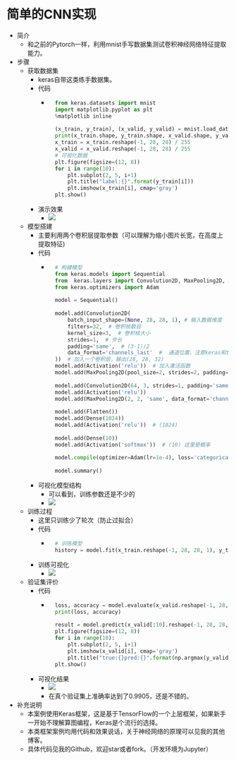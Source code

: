 # 简单的CNN实现
- 简介
	- 和之前的Pytorch一样，利用mnist手写数据集测试卷积神经网络特征提取能力。
- 步骤
	- 获取数据集
		- keras自带这类练手数据集。
		- 代码
			- ```python
				from keras.datasets import mnist
				import matplotlib.pyplot as plt
				%matplotlib inline
				
				(x_train, y_train), (x_valid, y_valid) = mnist.load_data()
				print(x_train.shape, y_train.shape, x_valid.shape, y_valid.shape)
				x_train = x_train.reshape(-1, 28, 28) / 255
				x_valid = x_valid.reshape(-1, 28, 28) / 255
				# 可视化数据
				plt.figure(figsize=(12, 8))
				for i in range(10):
				    plt.subplot(2, 5, i+1)
				    plt.title("label:{}".format(y_train[i]))
				    plt.imshow(x_train[i], cmap='gray')
				plt.show()
				```
		- 演示效果
			- ![](https://img-blog.csdnimg.cn/20190502132447708.png)
	- 模型搭建
		- 主要利用两个卷积层提取参数（可以理解为缩小图片长宽，在高度上提取特征)
		- 代码
			- ```python
				# 构建模型
				from keras.models import Sequential
				from  keras.layers import Convolution2D, MaxPooling2D, Activation, Flatten, Dense
				from keras.optimizers import Adam
				
				model = Sequential()
				
				model.add(Convolution2D(
				    batch_input_shape=(None, 28, 28, 1), # 输入数据维度
				    filters=32,  # 卷积核数目
				    kernel_size=3,  # 卷积核大小
				    strides=1,  # 步长
				    padding='same',  # (3-1)/2
				    data_format='channels_last'  #  通道位置，注意keras和torch不同，一般通道在最后
				))  # 加入一个卷积层，输出(28, 28, 32)
				model.add(Activation('relu'))  # 加入激活函数
				model.add(MaxPooling2D(pool_size=2, strides=2, padding='same', data_format='channels_last',))  # 输出(14, 14, 32)
				
				model.add(Convolution2D(64, 3, strides=1, padding='same', data_format='channels_last'))
				model.add(Activation('relu'))
				model.add(MaxPooling2D(2, 2, 'same', data_format='channels_last'))  # 输出(8, 8, 64)
				
				model.add(Flatten())
				model.add(Dense(1024))
				model.add(Activation('relu'))  # (1024)
				
				model.add(Dense(10))
				model.add(Activation('softmax'))  # (10) 这里是概率
				
				model.compile(optimizer=Adam(lr=1e-4), loss='categorical_crossentropy', metrics=['accuracy'])
				
				model.summary()
				```
		- 可视化模型结构
			- 可以看到，训练参数还是不少的
			- ![](https://img-blog.csdnimg.cn/20190502135007442.png)
	- 训练过程
		- 这里只训练少了轮次（防止过拟合）
		- 代码
			- ```python
				# 训练模型
				history = model.fit(x_train.reshape(-1, 28, 28, 1), y_train, batch_size=64, epochs=10, validation_split=0.2, shuffle=True, verbose=True)
				```
		- 训练可视化
			- ![](https://img-blog.csdnimg.cn/20190502140935188.png)
	- 验证集评价
		- 代码
			- ```python
				loss, accuracy = model.evaluate(x_valid.reshape(-1, 28, 28, 1), y_valid)
				print(loss, accuracy)
				
				result = model.predict(x_valid[:10].reshape(-1, 28, 28, 1))
				plt.figure(figsize=(12, 8))
				for i in range(10):
				    plt.subplot(2, 5, i+1)
				    plt.imshow(x_valid[i], cmap='gray')
				    plt.title("true:{}pred:{}".format(np.argmax(y_valid[i], axis=0), np.argmax(result[i], axis=0)))
				plt.show()
				```
		- 可视化结果
			- ![](https://img-blog.csdnimg.cn/20190502141142956.png)
			- 在真个验证集上准确率达到了0.9905，还是不错的。
- 补充说明
	- 本案例使用Keras框架，这是基于TensorFlow的一个上层框架，如果新手一开始不理解算图编程，Keras是个流行的选择。
	- 本类框架案例均用代码和效果说话，关于神经网络的原理可以见我的其他博客。
	- 具体代码见我的Github，欢迎star或者fork。（开发环境为Jupyter）